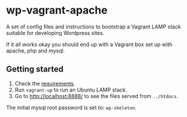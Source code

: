 # wp-vagrant-apache

A set of config files and instructions to bootstrap a Vagrant LAMP stack suitable for developing Wordpress sites.

If it all works okay you should end up with a Vagrant box set up with apache, php and mysql.

## Getting started

1. Check the [requirements](INSTALL.md).
2. Run `vagrant-up` to run an Ubuntu LAMP stack.
3. Go to [http://localhost:8888/](http://localhost:8888/) to see the files served from `../htdocs`.

The initial mysql root password is set to: `wp-skeleton`.
